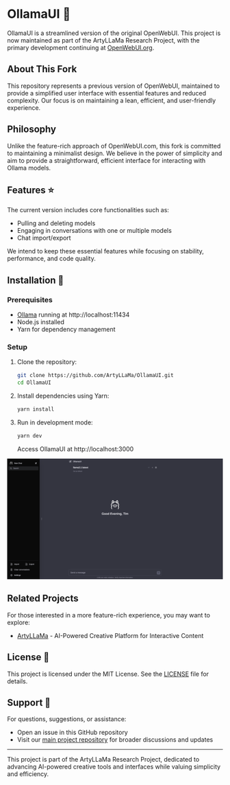 # OllamaUI 🦙

OllamaUI is a streamlined version of the original OpenWebUI. This project is now maintained as part of the ArtyLLaMa Research Project, with the primary development continuing at [OpenWebUI.org](https://openwebui.org).

## About This Fork

This repository represents a previous version of OpenWebUI, maintained to provide a simplified user interface with essential features and reduced complexity. Our focus is on maintaining a lean, efficient, and user-friendly experience.

## Philosophy

Unlike the feature-rich approach of OpenWebUI.com, this fork is committed to maintaining a minimalist design. We believe in the power of simplicity and aim to provide a straightforward, efficient interface for interacting with Ollama models.

## Features ⭐

The current version includes core functionalities such as:

- Pulling and deleting models
- Engaging in conversations with one or multiple models
- Chat import/export

We intend to keep these essential features while focusing on stability, performance, and code quality.

## Installation 🚀

### Prerequisites

- [Ollama](https://ollama.ai/) running at http://localhost:11434
- Node.js installed
- Yarn for dependency management

### Setup

1. Clone the repository:
   ```bash
   git clone https://github.com/ArtyLLaMa/OllamaUI.git
   cd OllamaUI
   ```

2. Install dependencies using Yarn:
   ```bash
   yarn install
   ```

3. Run in development mode:
   ```bash
   yarn dev
   ```

   Access OllamaUI at http://localhost:3000

![Preview](preview.png)

## Related Projects

For those interested in a more feature-rich experience, you may want to explore:

- [ArtyLLaMa](https://github.com/ArtyLLaMa/OllamaUI) - AI-Powered Creative Platform for Interactive Content

## License 📜

This project is licensed under the MIT License. See the [LICENSE](LICENSE) file for details.

## Support 💬

For questions, suggestions, or assistance:
- Open an issue in this GitHub repository
- Visit our [main project repository](https://github.com/ArtyLLaMa/OllamaUI) for broader discussions and updates

---

This project is part of the ArtyLLaMa Research Project, dedicated to advancing AI-powered creative tools and interfaces while valuing simplicity and efficiency.
